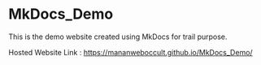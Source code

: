 # MkDocs_Demo
This is the demo website created using MkDocs for trail purpose.

Hosted Website Link : https://mananweboccult.github.io/MkDocs_Demo/